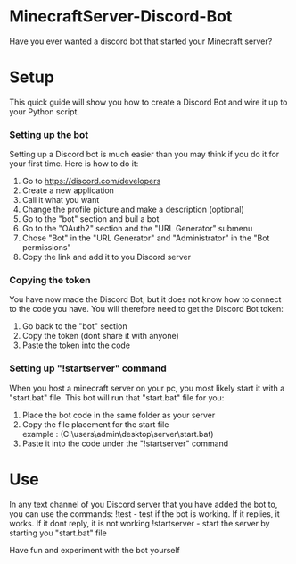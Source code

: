 # MinecraftServer-Discord-Bot
Have you ever wanted a discord bot that started your Minecraft server?


# Setup
This quick guide will show you how to create a Discord Bot and wire it up to your Python script.



### Setting up the bot
Setting up a Discord bot is much easier than you may think if you do it for your first time.
Here is how to do it:
1. Go to https://discord.com/developers
2. Create a new application
3. Call it what you want
4. Change the profile picture and make a description (optional)
5. Go to the "bot" section and buil a bot
6. Go to the "OAuth2" section and the "URL Generator" submenu
7. Chose "Bot" in the "URL Generator" and "Administrator" in the "Bot permissions"
8. Copy the link and add it to you Discord server

### Copying the token
You have now made the Discord Bot, but it does not know how to connect to the code you have.
You will therefore need to get the Discord Bot token:
1. Go back to the "bot" section
2. Copy the token (dont share it with anyone)
3. Paste the token into the code

### Setting up "!startserver" command
When you host a minecraft server on your pc, you most likely start it with a "start.bat" file.
This bot will run that "start.bat" file for you:
1. Place the bot code in the same folder as your server
2. Copy the file placement for the start file    
example : (C:\users\admin\desktop\server\start.bat)
3. Paste it into the code under the "!startserver" command


# Use
In any text channel of you Discord server that you have added the bot to, you can use the commands:
!test  -  test if the bot is working. If it replies, it works. If it dont reply, it is not working
!startserver  -  start the server by starting you "start.bat" file

Have fun and experiment with the bot yourself 
